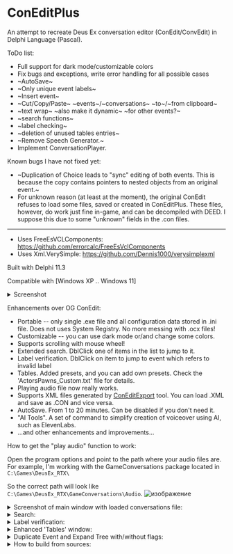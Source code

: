 # ConEditPlus

An attempt to recreate Deus Ex conversation editor (ConEdit/ConvEdit) in Delphi Language (Pascal). 

ToDo list:
* Full support for dark mode/customizable colors
* Fix bugs and exceptions, write error handling for all possible cases
* ~AutoSave~
* ~Only unique event labels~
* ~Insert event~ 
* ~Cut/Copy/Paste~ ~events~/~conversations~ ~to~/~from clipboard~
* ~text wrap~ ~also make it dynamic~ ~for other events?~
* ~search functions~
* ~label checking~
* ~deletion of unused tables entries~
* ~Remove Speech Generator.~
* Implement ConversationPlayer. 


Known bugs I have not fixed yet:
* ~Duplication of Choice leads to "sync" editing of both events. This is because the copy contains pointers to nested objects from an original event.~
* For unknown reason (at least at the moment), the original ConEdit refuses to load some files, saved or created in ConEditPlus. These files, however, do work just fine in-game, and can be decompiled with DEED. I suppose this due to some "unknown" fields in  the .con files.


___

* Uses FreeEsVCLComponents: https://github.com/errorcalc/FreeEsVclComponents
* Uses Xml.VerySimple: https://github.com/Dennis1000/verysimplexml

Built with Delphi 11.3

Compatible with [Windows XP .. Windows 11]

<details> 
  <summary>Screenshot</summary>

The program is working under Windows XP, but there is some problem rendering TProgressBar. Everything else seems to be working fine.
The program crashes under Windows 2000, so this OS has been removed from compatibilty list.
  
![изображение](https://github.com/LoadLineCalibration/Convedit_Plus/assets/44388228/9129ad5c-194b-4a7d-a4aa-0ae519d45a3e)

</details>


Enhancements over OG ConEdit:
* Portable -- only single .exe file and all configuration data stored in .ini file. Does not uses System Registry. No more messing with .ocx files!
* Customizable -- you can use dark mode or/and change some colors.
* Supports scrolling with mouse wheel!
* Extended search. DblClick one of items in the list to jump to it.
* Label verification. DblClick on item to jump to event which refers to invalid label
* Tables. Added presets, and you can add own presets. Check the 'ActorsPawns_Custom.txt' file for details.
* Playing audio file now really works.
* Supports XML files generated by [ConEditExport](https://www.moddb.com/mods/confix/downloads/coneditexport) tool. You can load .XML and save as .CON and vice versa.
* AutoSave. From 1 to 20 minutes. Can be disabled if you don't need it.
* "AI Tools". A set of command to simplify creation of voiceover using AI, such as ElevenLabs.
* ...and other enhancements and improvements...


How to get the "play audio" function to work:

Open the program options and point to the path where your audio files are. For example, I'm working with the GameConversations package located in `C:\Games\DeusEx_RTX\` 

So the correct path will look like `C:\Games\DeusEx_RTX\GameConversations\Audio`.
![изображение](https://github.com/LoadLineCalibration/Convedit_Plus/assets/44388228/8cafd54f-1a88-492e-a322-96028ab323c7)





<details> 
  <summary>Screenshot of main window with loaded conversations file:</summary>
  
![image](https://github.com/user-attachments/assets/3e4d5187-c0cb-41d0-841e-8cdf6123bd64)

  
</details>


<details> 
  <summary>Search:</summary>

![изображение](https://github.com/LoadLineCalibration/Convedit_Plus/assets/44388228/2591cb79-8e34-46fe-9bba-259d3579c246)

</details>


<details> 
  <summary>Label verification:</summary>

![изображение](https://github.com/LoadLineCalibration/Convedit_Plus/assets/44388228/2795e541-f871-4ae4-8eae-e8aef114f496)

</details> 

<details> 
  <summary>Enhanced 'Tables' window:</summary>

![изображение](https://github.com/LoadLineCalibration/Convedit_Plus/assets/44388228/d512c738-6c02-41aa-804f-99909df3d93a)

</details> 

<details> 
  <summary>Duplicate Event and Expand Tree with/without flags:</summary>

![изображение](https://github.com/LoadLineCalibration/Convedit_Plus/assets/44388228/4905b818-cc86-4417-b29c-f4f4ed13cb03) ![изображение](https://github.com/LoadLineCalibration/Convedit_Plus/assets/44388228/f3534f14-6f88-464a-b0d6-5ea5ec5bda97)


</details> 

<details> 
  <summary>How to build from sources:</summary>

* Install Delphi 11.3 or Delphi Community Edition 11.3. Community edition is free.
* Install CNPack (optional). 
* Download and install FreeEsVCLComponents components library.
* Download and install the Xml.VerySimple.
* Download sources, open the .dproj file and hit F9 (by default).

</details> 
